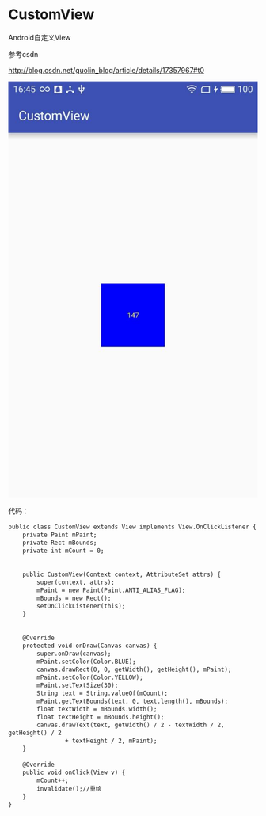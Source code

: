 # CustomView
Android自定义View

参考csdn

http://blog.csdn.net/guolin_blog/article/details/17357967#t0

![image](https://github.com/jin404861445lan/CustomView/blob/master/images/BAA9067EDBA6DCE142E38347D74047BC.jpg)

代码：
 
```
public class CustomView extends View implements View.OnClickListener {
    private Paint mPaint;
    private Rect mBounds;
    private int mCount = 0;


    public CustomView(Context context, AttributeSet attrs) {
        super(context, attrs);
        mPaint = new Paint(Paint.ANTI_ALIAS_FLAG);
        mBounds = new Rect();
        setOnClickListener(this);
    }


    @Override
    protected void onDraw(Canvas canvas) {
        super.onDraw(canvas);
        mPaint.setColor(Color.BLUE);
        canvas.drawRect(0, 0, getWidth(), getHeight(), mPaint);
        mPaint.setColor(Color.YELLOW);
        mPaint.setTextSize(30);
        String text = String.valueOf(mCount);
        mPaint.getTextBounds(text, 0, text.length(), mBounds);
        float textWidth = mBounds.width();
        float textHeight = mBounds.height();
        canvas.drawText(text, getWidth() / 2 - textWidth / 2, getHeight() / 2
                + textHeight / 2, mPaint);
    }

    @Override
    public void onClick(View v) {
        mCount++;
        invalidate();//重绘
    }
}

```
